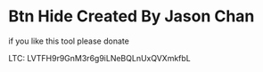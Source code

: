 # Btn Hide Created By Jason Chan

if you like this tool please donate

LTC: LVTFH9r9GnM3r6g9iLNeBQLnUxQVXmkfbL